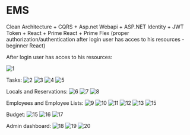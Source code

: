 # EMS
Clean Architecture + CQRS + Asp.net Webapi + ASP.NET Identity + JWT Token + React + Prime React + Prime Flex (proper authorization/authentication after login user has acces to his resources - beginner React)

After login user has acces to his resources:

![1](https://github.com/user-attachments/assets/b0bc9fd4-e8b0-4f4f-aa11-fd4995ba9401)

Tasks:
![2](https://github.com/user-attachments/assets/3aa72e47-7a94-4ea4-a296-12bf6fa92be1)
![3](https://github.com/user-attachments/assets/c613b50a-b08c-43d3-820c-06602cb121a7)
![4](https://github.com/user-attachments/assets/83783df3-774e-4420-b4fd-16239f06cf77)
![5](https://github.com/user-attachments/assets/4f0a55f7-77a2-4ebc-83d1-703fa3069be1)

Locals and Reservations:
![6](https://github.com/user-attachments/assets/89fd241a-2bb3-4794-8a11-d3fa76b584e6)
![7](https://github.com/user-attachments/assets/f584763b-f55f-4e20-a0aa-3c5a18e93e9b)
![8](https://github.com/user-attachments/assets/e79fbf07-f316-4922-96e4-2abd59cb820c)

Employees and Employee Lists:
![9](https://github.com/user-attachments/assets/07cf9dcb-54fc-4eb7-b3a6-6a02882c4448)
![10](https://github.com/user-attachments/assets/f69c9080-bf3a-4970-89fe-77800a299717)
![11](https://github.com/user-attachments/assets/592fa6c5-4631-48ad-a362-8a4b9d5dfc24)
![12](https://github.com/user-attachments/assets/a4ae866f-d2a4-4480-b14a-808c64e3aedf)
![13](https://github.com/user-attachments/assets/091e1491-22c0-42b0-ad2b-b7f5ce3fb8dd)
![15](https://github.com/user-attachments/assets/2a7ce6dd-7f99-4de1-b0bf-f3a1ec012c18)

<!--![5](https://github.com/user-attachments/assets/eb410c30-720c-4ce7-aac9-d1faced2f45d)-->

Budget:
![15](https://github.com/user-attachments/assets/e794e3cf-d9d2-4edd-9d62-4c698a685a65)
![16](https://github.com/user-attachments/assets/3d89259d-ee36-4dd2-9a18-4cb32fac42da)
![17](https://github.com/user-attachments/assets/c28f05e3-3d18-49c6-980d-61093bd466a6)

Admin dashboard:
![18](https://github.com/user-attachments/assets/19bf3cbd-956c-41aa-9402-a4fc102f32cf)
![19](https://github.com/user-attachments/assets/4a37fb5e-5182-4719-ac55-b8667a8f1155)
![20](https://github.com/user-attachments/assets/f417641b-07b2-4695-9a4f-5dff0ac7d357)
